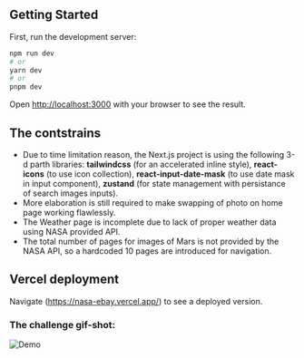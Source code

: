 ## Getting Started

First, run the development server:

```bash
npm run dev
# or
yarn dev
# or
pnpm dev
```

Open [http://localhost:3000](http://localhost:3000) with your browser to see the result.

## The contstrains

- Due to time limitation reason, the Next.js project is using the following 3-d parth libraries:
  **tailwindcss** (for an accelerated inline style),
  **react-icons** (to use icon collection),
  **react-input-date-mask** (to use date mask in input component),
  **zustand** (for state management with persistance of search images inputs).
- More elaboration is still required to make swapping of photo on home page working flawlessly.
- The Weather page is incomplete due to lack of proper weather data using NASA provided API.
- The total number of pages for images of Mars is not provided by the NASA API, so a hardcoded 10 pages are introduced for navigation.

## Vercel deployment

Navigate (https://nasa-ebay.vercel.app/) to see a deployed version.

### The challenge gif-shot:

![Demo](nasa-ebay.gif)
